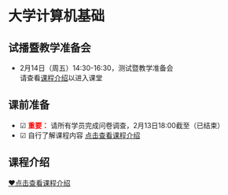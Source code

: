 # 大学计算机基础

## 试播暨教学准备会
- 2月14日（周五）14:30-16:30，测试暨教学准备会  
  请查看[课程介绍](./课程介绍/课程介绍.md)以进入课堂

## 课前准备
- ☑ <font color=red>**重要：**</font> 请所有学员完成问卷调查，2月13日18:00截至（已结束）
- ☑ 自行了解课程内容 [点击查看课程介绍](./课程介绍/课程介绍.md)

## 课程介绍
[❤点击查看课程介绍](./课程介绍/课程介绍.md)